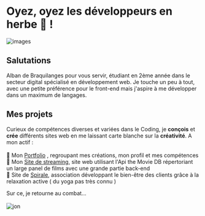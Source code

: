 # Oyez, oyez les développeurs en herbe 🤴 ! 

![images](https://user-images.githubusercontent.com/75830815/190201186-494adac2-536a-4d26-acb7-0832462e8922.jpg)

## Salutations
Alban de Braquilanges pour vous servir, étudiant en 2ème année dans le secteur digital spécialisé en développement web. Je touche un peu à tout, avec une petite préférence pour le front-end mais j'aspire à me développer dans un maximum de langages.<br>

## Mes projets

Curieux de compétences diverses et variées dans le Coding, je **conçois** et **crée** différents sites web en me laissant carte blanche sur la **créativité**.
A mon actif :<br><br>
 🎨  Mon [Portfolio](https://albanledev.github.io/DEVLAB-1/) , regroupant mes créations, mon profil et mes compétences <br>
 🎥  Mon [Site de streaming](https://github.com/albanledev/DEVLAB-2), site web utilisant l'Api the Movie DB répertoriant un large panel de films avec une grande partie back-end<br>
 💆  Site de [Spirale](https://github.com/albanledev/association-spirale-V2), association développant le bien-être des clients grâce à la relaxation active ( du yoga pas très connu )<br>
 



Sur ce, je retourne au combat... <br><br>
![jon](https://user-images.githubusercontent.com/75830815/189872788-9e536bfe-919e-4ce2-a0bf-b767f1c1f581.gif)















<!--
**albanledev/albanledev** is a ✨ _special_ ✨ repository because its `README.md` (this file) appears on your GitHub profile.

Here are some ideas to get you started:

- 🔭 I’m currently working on ...
- 🌱 I’m currently learning ...
- 👯 I’m looking to collaborate on ...
- 🤔 I’m looking for help with ...
- 💬 Ask me about ...
- 📫 How to reach me: ...
- 😄 Pronouns: ...
- ⚡ Fun fact: ...
-->
